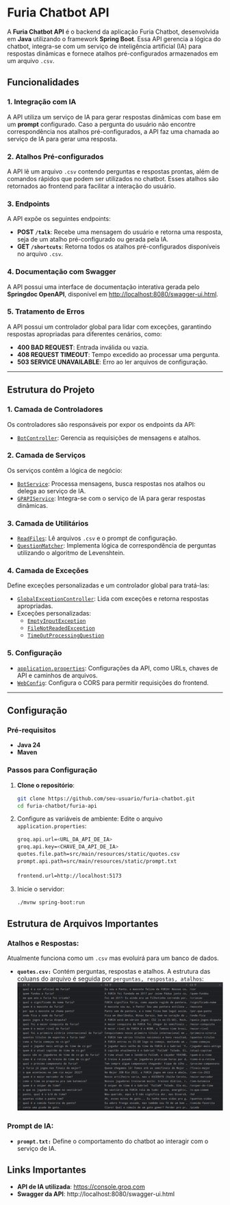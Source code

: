 # Furia Chatbot API

A **Furia Chatbot API** é o backend da aplicação Furia Chatbot, desenvolvida em **Java** utilizando o framework **Spring Boot**. Essa API gerencia a lógica do chatbot, integra-se com um serviço de inteligência artificial (IA) para respostas dinâmicas e fornece atalhos pré-configurados armazenados em um arquivo `.csv`.

## Funcionalidades

### 1. **Integração com IA**
A API utiliza um serviço de IA para gerar respostas dinâmicas com base em um **prompt** configurado. Caso a pergunta do usuário não encontre correspondência nos atalhos pré-configurados, a API faz uma chamada ao serviço de IA para gerar uma resposta.

### 2. **Atalhos Pré-configurados**
A API lê um arquivo `.csv` contendo perguntas e respostas prontas, além de comandos rápidos que podem ser utilizados no chatbot. Esses atalhos são retornados ao frontend para facilitar a interação do usuário.

### 3. **Endpoints**
A API expõe os seguintes endpoints:
- **POST `/talk`**: Recebe uma mensagem do usuário e retorna uma resposta, seja de um atalho pré-configurado ou gerada pela IA.
- **GET `/shortcuts`**: Retorna todos os atalhos pré-configurados disponíveis no arquivo `.csv`.

### 4. **Documentação com Swagger**
A API possui uma interface de documentação interativa gerada pelo **Springdoc OpenAPI**, disponível em [http://localhost:8080/swagger-ui.html](http://localhost:8080/swagger-ui.html).

### 5. **Tratamento de Erros**
A API possui um controlador global para lidar com exceções, garantindo respostas apropriadas para diferentes cenários, como:
- **400 BAD REQUEST**: Entrada inválida ou vazia.
- **408 REQUEST TIMEOUT**: Tempo excedido ao processar uma pergunta.
- **503 SERVICE UNAVAILABLE**: Erro ao ler arquivos de configuração.

---

## Estrutura do Projeto

### 1. **Camada de Controladores**
Os controladores são responsáveis por expor os endpoints da API:
- [`BotController`](furia-api/src/main/java/com/lucasrech/furiaapi/controller/BotController.java): Gerencia as requisições de mensagens e atalhos.

### 2. **Camada de Serviços**
Os serviços contêm a lógica de negócio:
- [`BotService`](furia-api/src/main/java/com/lucasrech/furiaapi/services/BotService.java): Processa mensagens, busca respostas nos atalhos ou delega ao serviço de IA.
- [`GPAPIService`](furia-api/src/main/java/com/lucasrech/furiaapi/services/GPAPIService.java): Integra-se com o serviço de IA para gerar respostas dinâmicas.

### 3. **Camada de Utilitários**
- [`ReadFiles`](furia-api/src/main/java/com/lucasrech/furiaapi/util/ReadFiles.java): Lê arquivos `.csv` e o prompt de configuração.
- [`QuestionMatcher`](furia-api/src/main/java/com/lucasrech/furiaapi/util/QuestionMatcher.java): Implementa lógica de correspondência de perguntas utilizando o algoritmo de Levenshtein.

### 4. **Camada de Exceções**
Define exceções personalizadas e um controlador global para tratá-las:
- [`GlobalExceptionController`](furia-api/src/main/java/com/lucasrech/furiaapi/exceptions/GlobalExceptionController.java): Lida com exceções e retorna respostas apropriadas.
- Exceções personalizadas:
  - [`EmptyInputException`](furia-api/src/main/java/com/lucasrech/furiaapi/exceptions/EmptyInputException.java)
  - [`FileNotReadedException`](furia-api/src/main/java/com/lucasrech/furiaapi/exceptions/FileNotReadedException.java)
  - [`TimeOutProcessingQuestion`](furia-api/src/main/java/com/lucasrech/furiaapi/exceptions/TimeOutProcessingQuestion.java)

### 5. **Configuração**
- [`application.properties`](furia-api/src/main/resources/application.properties): Configurações da API, como URLs, chaves de API e caminhos de arquivos.
- [`WebConfig`](furia-api/src/main/java/com/lucasrech/furiaapi/config/WebConfig.java): Configura o CORS para permitir requisições do frontend.

---

## Configuração

### Pré-requisitos
- **Java 24**
- **Maven**

### Passos para Configuração
1. **Clone o repositório**:
   ```bash
   git clone https://github.com/seu-usuario/furia-chatbot.git
   cd furia-chatbot/furia-api

2. Configure as variáveis de ambiente: Edite o arquivo `application.properties`:

    ```bash
    groq.api.url=<URL_DA_API_DE_IA>
    groq.api.key=<CHAVE_DA_API_DE_IA>
    quotes.file.path=src/main/resources/static/quotes.csv
    prompt.api.path=src/main/resources/static/prompt.txt
    
    frontend.url=http://localhost:5173
    ```

3. Inicie o servidor: 
   ```bash
   ./mvnw spring-boot:run
   ```

## Estrutura de Arquivos Importantes
### Atalhos e Respostas:
Atualmente funciona como um `.csv` mas evoluirá para um banco de dados. 
- **`quotes.csv:`** Contém perguntas, respostas e atalhos.
  A estrutura das coluans do arquivo é seguida por `perguntas, respostas, atalhos`:
  ![Screenshot de tabela quotes.csv](/docs/quotes.png)

### **Prompt de IA:** 
- **`prompt.txt:`** Define o comportamento do chatbot ao interagir com o serviço de IA.

## Links Importantes
- **API de IA utilizada**: https://console.groq.com
- **Swagger da API**: http://localhost:8080/swagger-ui.html
